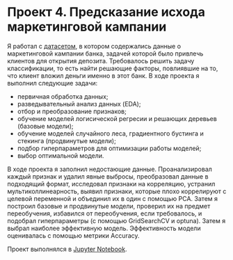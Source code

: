 # Проект 4. Предсказание исхода маркетинговой кампании
Я работал с [датасетом](data/bank_fin.csv), в котором содержались данные о маркетинговой кампании банка, задачей которой было привлечь клиентов для открытия депозита. Требовалось решить задачу классификации, то есть найти решающие факторы, повлиявшие на то, что клиент вложил деньги именно в этот банк. В ходе проекта я выполнил следующие задачи:
* первичная обработка данных;
* разведывательный анализ данных (EDA);
* отбор и преобразование признаков;
* обучение моделей логисической регресии и решающих деревьев (базовые модели);
* обучение моделей случайного леса, градиентного бустинга и стекинга (продвинутые модели);
* подбор гиперпараметров для оптимизации работы моделей;
* выбор оптимальной модели.

В ходе проекта я заполнил недостающие данные. Проанализировал каждый признак и удалил явные выбросы, преобразовал данные в подходящий формат, исследовал признаки на корреляцию, устранил мультиколлинеарность, выявил признаки, которые плохо коррелируют с целевой переменной и объединил их в один с помощью PCA. Затем я построил базовые и продвинутые модели, проверил их на предмет переобучения, избавился от переобучения, если требовалось, и подобрал гиперпараметры (с помощью GridSearchCV и optuna). Затем я выбрал наиболее эффективную модель. Эффективность модели оценивалась с помощью метрики Accuracy.

Проект выполнялся в [Jupyter Notebook](Project_4_ML.ipynb).
